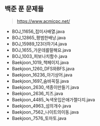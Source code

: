 ## 백준 푼 문제들
> https://www.acmicpc.net/

- BOJ_11656_접미사배열.java
- BOJ_12865_평범한배낭.java
- BOJ_15989_123더하기4.java
- BOJ_1655_가운데를말해요.java
- BOJ_1003_피보나치함수.java
- Baekjoon_1019_책페이지.java
- Baekjoon_1260_DFS와BFS.java
- Baekjoon_16236_아기상어.java
- Baekjoon_1697_숨바꼭질.java
- Baekjoon_2630_색종이만들기.java
- Baekjoon_2636_치즈.java
- Baekjoon_4485_녹색옷입은애가젤다지.java
- Baekjoon_4963_섬의개수.java
- Baekjoon_7562_나이트의이동.java
- Baekjoon_7576_토마토.java
